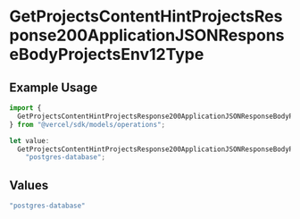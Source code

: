 # GetProjectsContentHintProjectsResponse200ApplicationJSONResponseBodyProjectsEnv12Type

## Example Usage

```typescript
import {
  GetProjectsContentHintProjectsResponse200ApplicationJSONResponseBodyProjectsEnv12Type,
} from "@vercel/sdk/models/operations";

let value:
  GetProjectsContentHintProjectsResponse200ApplicationJSONResponseBodyProjectsEnv12Type =
    "postgres-database";
```

## Values

```typescript
"postgres-database"
```